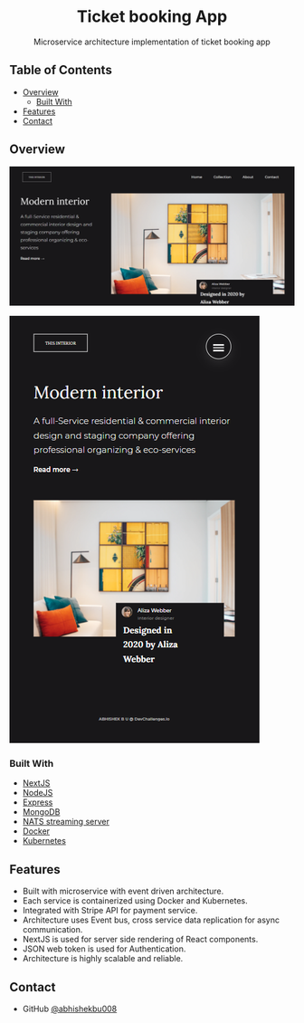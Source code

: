<!-- Please update value in the {}  -->

<h1 align="center">Ticket booking App</h1>

<div align="center">
  Microservice architecture implementation of ticket booking app
</div>

<!-- TABLE OF CONTENTS -->

## Table of Contents

- [Overview](#overview)
  - [Built With](#built-with)
- [Features](#features)
- [Contact](#contact)

<!-- OVERVIEW -->

## Overview

![screenshot](https://github.com/abhishekbu/Interior_design/blob/master/Screenshots/screenshot-1.png)

![screenshot](https://github.com/abhishekbu/Interior_design/blob/master/Screenshots/screenshot-2.png)

### Built With

<!-- This section should list any major frameworks that you built your project using. Here are a few examples.-->

- [NextJS](https://nextjs.org/)
- [NodeJS](https://nodejs.org/en/)
- [Express](https://expressjs.com/)
- [MongoDB](https://www.mongodb.com/)
- [NATS streaming server](https://nats.io/)
- [Docker](https://www.docker.com/)
- [Kubernetes](https://kubernetes.io/)

## Features

<!-- List the features of your application or follow the template. Don't share the figma file here :) -->

- Built with microservice with event driven architecture.
- Each service is containerized using Docker and Kubernetes.
- Integrated with Stripe API for payment service.
- Architecture uses Event bus, cross service data replication for async communication.
- NextJS is used for server side rendering of React components.
- JSON web token is used for Authentication.
- Architecture is highly scalable and reliable.

## Contact

- GitHub [@abhishekbu008](https://github.com/abhishekbu008)
